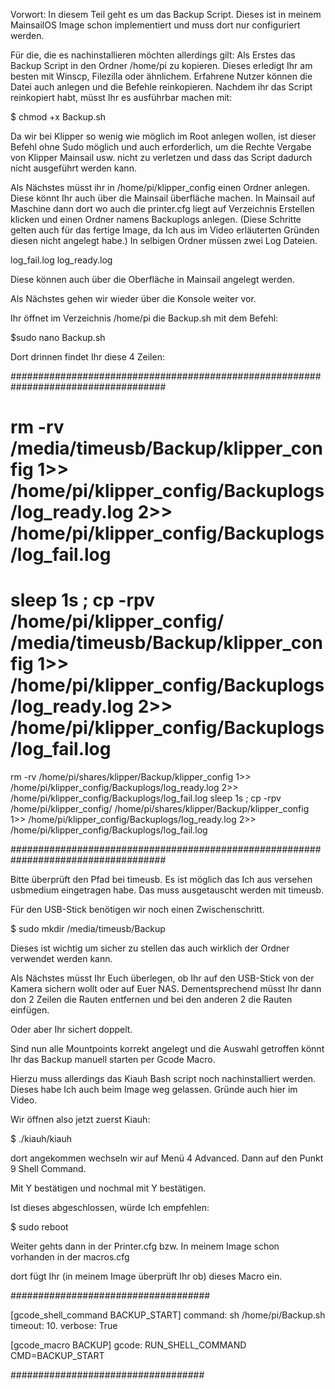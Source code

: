 Vorwort: 
In diesem Teil geht es um das Backup Script. Dieses ist in meinem MainsailOS Image schon implementiert und muss dort nur configuriert werden. 

Für die, die es nachinstallieren möchten allerdings gilt:
Als Erstes das Backup Script in den Ordner /home/pi zu kopieren.
Dieses erledigt Ihr am besten mit Winscp, Filezilla oder ähnlichem. Erfahrene Nutzer können die Datei auch anlegen und die Befehle reinkopieren.
Nachdem ihr das Script reinkopiert habt, müsst Ihr es ausführbar machen mit:

$ chmod +x Backup.sh
 
Da wir bei Klipper so wenig wie möglich im Root anlegen wollen, ist dieser Befehl ohne Sudo möglich und auch erforderlich, um die Rechte 
Vergabe von Klipper Mainsail usw. nicht zu verletzen und dass das Script dadurch nicht ausgeführt werden kann.

Als Nächstes müsst ihr in /home/pi/klipper_config einen Ordner anlegen. Diese könnt Ihr auch über die Mainsail überfläche machen. 
In Mainsail auf Maschine dann dort wo auch die printer.cfg liegt auf Verzeichnis Erstellen klicken und einen Ordner namens Backuplogs anlegen.
(Diese Schritte gelten auch für das fertige Image, da Ich aus im Video erläuterten Gründen diesen nicht angelegt habe.)
In selbigen Ordner müssen zwei Log Dateien.

log_fail.log
log_ready.log 

Diese können auch über die Oberfläche in Mainsail angelegt werden.

Als Nächstes gehen wir wieder über die Konsole weiter vor.

Ihr öffnet im Verzeichnis /home/pi die Backup.sh mit dem Befehl:

$sudo nano Backup.sh

Dort drinnen findet Ihr diese 4 Zeilen:

####################################################################################

# rm -rv /media/timeusb/Backup/klipper_config 1>> /home/pi/klipper_config/Backuplogs/log_ready.log 2>> /home/pi/klipper_config/Backuplogs/log_fail.log 
# sleep 1s ; cp -rpv /home/pi/klipper_config/ /media/timeusb/Backup/klipper_config 1>> /home/pi/klipper_config/Backuplogs/log_ready.log 2>> /home/pi/klipper_config/Backuplogs/log_fail.log

rm -rv /home/pi/shares/klipper/Backup/klipper_config 1>> /home/pi/klipper_config/Backuplogs/log_ready.log 2>> /home/pi/klipper_config/Backuplogs/log_fail.log 
sleep 1s ; cp -rpv /home/pi/klipper_config/ /home/pi/shares/klipper/Backup/klipper_config 1>> /home/pi/klipper_config/Backuplogs/log_ready.log 2>> /home/pi/klipper_config/Backuplogs/log_fail.log  

####################################################################################

Bitte überprüft den Pfad bei timeusb. Es ist möglich das Ich aus versehen usbmedium eingetragen habe. Das muss ausgetauscht werden mit timeusb.

Für den USB-Stick benötigen wir noch einen Zwischenschritt.

$ sudo mkdir /media/timeusb/Backup

Dieses ist wichtig um sicher zu stellen das auch wirklich der Ordner verwendet werden kann.


Als Nächstes müsst Ihr Euch überlegen, ob Ihr auf den USB-Stick von der Kamera sichern wollt oder auf Euer NAS.
Dementsprechend müsst Ihr dann don 2 Zeilen die Rauten entfernen und bei den anderen 2 die Rauten einfügen.

Oder aber Ihr sichert doppelt.

Sind nun alle Mountpoints korrekt angelegt und die Auswahl getroffen könnt Ihr das Backup manuell starten per Gcode Macro.

Hierzu muss allerdings das Kiauh Bash script noch nachinstalliert werden. Dieses habe Ich auch beim Image weg gelassen. Gründe auch hier im Video.

Wir öffnen also jetzt zuerst Kiauh:

$ ./kiauh/kiauh

dort angekommen wechseln wir auf Menü 4 Advanced.
Dann auf den Punkt 9 Shell Command.

Mit Y bestätigen und nochmal mit Y bestätigen.

Ist dieses abgeschlossen, würde Ich empfehlen:

$ sudo reboot

Weiter gehts dann in der Printer.cfg bzw. In meinem Image schon vorhanden in der macros.cfg

dort fügt Ihr (in meinem Image überprüft Ihr ob) dieses Macro ein.

####################################

[gcode_shell_command BACKUP_START]
command: sh /home/pi/Backup.sh
timeout: 10.
verbose: True

[gcode_macro BACKUP]
gcode: 
      RUN_SHELL_COMMAND CMD=BACKUP_START

###################################

